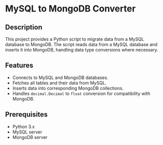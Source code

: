 # MySQL to MongoDB Converter

## Description
This project provides a Python script to migrate data from a MySQL database to MongoDB. The script reads data from a MySQL database and inserts it into MongoDB, handling data type conversions where necessary.

## Features
- Connects to MySQL and MongoDB databases.
- Fetches all tables and their data from MySQL.
- Inserts data into corresponding MongoDB collections.
- Handles `decimal.Decimal` to `float` conversion for compatibility with MongoDB.

## Prerequisites
- Python 3.x
- MySQL server
- MongoDB server